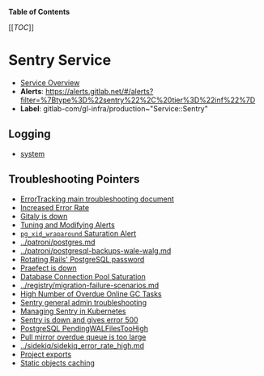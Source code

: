 <!-- MARKER: do not edit this section directly. Edit services/service-catalog.yml then run scripts/generate-docs -->

**Table of Contents**

[[_TOC_]]

# Sentry Service

* [Service Overview](https://dashboards.gitlab.net/d/sentry-main/sentry-overview)
* **Alerts**: <https://alerts.gitlab.net/#/alerts?filter=%7Btype%3D%22sentry%22%2C%20tier%3D%22inf%22%7D>
* **Label**: gitlab-com/gl-infra/production~"Service::Sentry"

## Logging

* [system](https://log.gprd.gitlab.net/goto/b4618f79f80f44cb21a32623a275a0e6)

## Troubleshooting Pointers

* [ErrorTracking main troubleshooting document](../errortracking/overview.md)
* [Increased Error Rate](../frontend/high-error-rate.md)
* [Gitaly is down](../gitaly/gitaly-down.md)
* [Tuning and Modifying Alerts](../monitoring/alert_tuning.md)
* [`pg_xid_wraparound` Saturation Alert](../patroni/pg_xid_wraparound_alert.md)
* [../patroni/postgres.md](../patroni/postgres.md)
* [../patroni/postgresql-backups-wale-walg.md](../patroni/postgresql-backups-wale-walg.md)
* [Rotating Rails' PostgreSQL password](../patroni/rotating-rails-postgresql-password.md)
* [Praefect is down](../praefect/praefect-startup.md)
* [Database Connection Pool Saturation](../registry/app-db-conn-pool-saturation.md)
* [../registry/migration-failure-scenarios.md](../registry/migration-failure-scenarios.md)
* [High Number of Overdue Online GC Tasks](../registry/online-gc-high-overdue-tasks.md)
* [Sentry general admin troubleshooting](sentry-admin.md)
* [Managing Sentry in Kubernetes](sentry-in-kube.md)
* [Sentry is down and gives error 500](sentry-is-down.md)
* [PostgreSQL PendingWALFilesTooHigh](sentry_pending_wal_files_too_high.md)
* [Pull mirror overdue queue is too large](../sidekiq/large-pull-mirror-queue.md)
* [../sidekiq/sidekiq_error_rate_high.md](../sidekiq/sidekiq_error_rate_high.md)
* [Project exports](../uncategorized/project-export.md)
* [Static objects caching](../web/static-objects-caching.md)
<!-- END_MARKER -->

<!-- ## Summary -->

<!-- ## Architecture -->

<!-- ## Performance -->

<!-- ## Scalability -->

<!-- ## Availability -->

<!-- ## Durability -->

<!-- ## Security/Compliance -->

<!-- ## Monitoring/Alerting -->

<!-- ## Links to further Documentation -->
